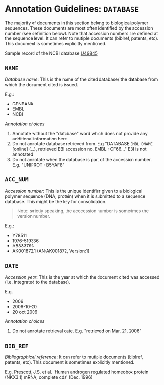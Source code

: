 # Annotation Guidelines: `DATABASE`

The majority of documents in this section belong to biological polymer sequences. These documents are most often identified by the accession number (see definition below). Note that accession numbers are defined at the sequence level. It can refer to mutiple documents (biblref, patents, etc). This document is sometimes explicitly mentioned.

Sample record of the NCBI database [U49845](https://www.ncbi.nlm.nih.gov/Sitemap/samplerecord.html).

## `NAME`

*Database name*: This is the name of the cited database/ the database from which the document cited is issued.

E.g.:

- GENBANK
- EMBL
- NCBI

_Annotation choices_


1. Annotate without the "database" word which does not provide any additional information here
2. Do not annotate database retrieved from. E.g "DATABASE `EMBL DNAME` \[online\] (...), retrieved EBI accession no. EMBL : CF66..." EBI is not annotated
3. Do not annotate when the database is part of the accession number. E.g. "UNIPROT : B5YAF8"


## `ACC_NUM`

*Accession number*: This is the unique identifier given to a biological polymer sequence (DNA, protein) when it is submitted to a sequence database. This might be the key for consolidation.

> Note: strictly speaking, the acccession number is sometimes the version number.

E.g.:

- Y78511
- 1976-519336
- AB333793
- AK001872.1 (AN:AK001872, Version:1)

## `DATE`

*Accession year*: This is the year at which the document cited was accessed (i.e. integrated to the database).

E.g.

- 2006
- 2006-10-20
- 20 oct 2006

_Annotation choices_

1. Do not annotate retrieval date. E.g. "retrieved on Mar. 21, 2006"


## `BIB_REF`

*Bibliographical reference*: It can refer to mutiple documents (biblref, patents, etc). This document is sometimes explicitly mentioned.

E.g. Prescott, J.S. et al. 'Human androgen regulated homeobox protein (NKX3.1) mRNA, complete cds' (Dec. 1996)
